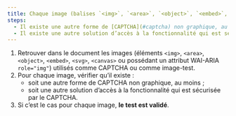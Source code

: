 ```yaml
---
title: Chaque image (balises `<img>`, `<area>`, `<object>`, `<embed>`, `<svg>`, `<canvas>` ou possédant un attribut WAI-ARIA `role="img"`) utilisée comme [CAPTCHA](#captcha) vérifie-t-elle une de ces conditions ?
steps:
  - Il existe une autre forme de [CAPTCHA](#captcha) non graphique, au moins.
  - Il existe une autre solution d’accès à la fonctionnalité qui est sécurisée par le [CAPTCHA](#captcha).
---
```


1. Retrouver dans le document les images (éléments `<img>`, `<area>`, `<object>`, `<embed>`, `<svg>`, `<canvas>` ou possédant un attribut WAI-ARIA `role="img"`) utilisés comme CAPTCHA ou comme image-test.
2. Pour chaque image, vérifier qu’il existe :
   - soit une autre forme de CAPTCHA non graphique, au moins ;
   - soit une autre solution d’accès à la fonctionnalité qui est sécurisée par le CAPTCHA.
3. Si c’est le cas pour chaque image, **le test est validé**.
